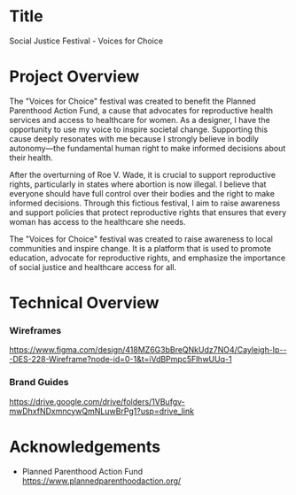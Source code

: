 # Title 
Social Justice Festival - Voices for Choice

# Project Overview
The "Voices for Choice" festival was created to benefit the Planned Parenthood Action Fund, a cause that advocates for reproductive health services and access to healthcare for women. As a designer, I have the opportunity to use my voice to inspire societal change. Supporting this cause deeply resonates with me because I strongly believe in bodily autonomy—the fundamental human right to make informed decisions about their health. 

After the overturning of Roe V. Wade, it is crucial to support reproductive rights, particularly in states where abortion is now illegal. I believe that everyone should have full control over their bodies and the right to make informed decisions. Through this fictious festival, I aim to raise awareness and support policies that protect reproductive rights that ensures that every woman has access to the healthcare she needs. 

The "Voices for Choice" festival was created to raise awareness to local communities and inspire change. It is a platform that is used to promote education, advocate for reproductive rights, and emphasize the importance of social justice and healthcare access for all. 


# Technical Overview

### Wireframes
https://www.figma.com/design/418MZ6G3bBreQNkUdz7NO4/Cayleigh-Ip---DES-228-Wireframe?node-id=0-1&t=iVdBPmpc5FlhwUUq-1

### Brand Guides
https://drive.google.com/drive/folders/1VBufgv-mwDhxfNDxmncywQmNLuwBrPg1?usp=drive_link


# Acknowledgements 
- Planned Parenthood Action Fund 
https://www.plannedparenthoodaction.org/
